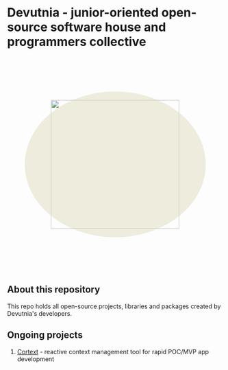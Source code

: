 # Devutnia - junior-oriented open-source software house and programmers collective

<div style="display: flex; align-items: center; justify-content: center; height: 500px; width: 100%;">
  <div style="padding: 20px; border-radius: 100%; display: flex; align-items: center; justify-content: center; background-color: #eeeddd; width: 383px">
    <img src="https://files.slack.com/files-pri/T02B0G4657G-F02SH0WN3HP/image_from_ios.png?pub_secret=6dde954a97" width="300">
  </div>
</div>

## About this repository

This repo holds all open-source projects, libraries and packages created by Devutnia's developers.

## Ongoing projects

1. [Cortext]('./../libs/cortext/README.md) - reactive context management tool for rapid POC/MVP app development
